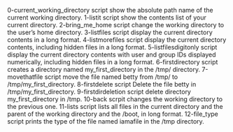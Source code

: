 0-current_working_directory script show the absolute path name of the current working directory.
1-listit script show the contents list of your current directory.
2-bring_me_home script change the working directory to the user’s home directory.
3-listfiles script display the current directory contents in a long format.
4-listmorefiles script display the current directory contents, including hidden files in a long format.
5-listfilesdigitonly script display the current directory contents with user and group IDs displayed numerically, including hidden files in a long format.
6-firstdirectory script creates a directory named my_first_directory in the /tmp/ directory.
7-movethatfile script move the file named betty from /tmp/ to /tmp/my_first_directory.
8-firstdelete script Delete the file betty in /tmp/my_first_directory.
9-firstdirdeletion script delete directory my_first_directory in /tmp.
10-back scrpit changes the working directory to the previous one.
11-lists script lists all files in the current directory and the parent of the working directory and the /boot, in long format.
12-file_type script prints the type of the file named iamafile in the /tmp directory.

